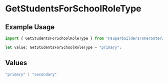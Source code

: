 # GetStudentsForSchoolRoleType

## Example Usage

```typescript
import { GetStudentsForSchoolRoleType } from "@superbuilders/oneroster/models/operations";

let value: GetStudentsForSchoolRoleType = "primary";
```

## Values

```typescript
"primary" | "secondary"
```
